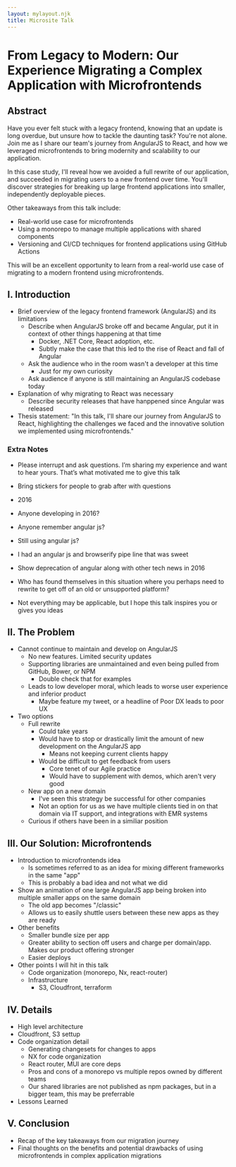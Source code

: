 ```yaml
---
layout: mylayout.njk
title: Microsite Talk
---
```


# From Legacy to Modern: Our Experience Migrating a Complex Application with Microfrontends

## Abstract

Have you ever felt stuck with a legacy frontend, knowing
that an update is long overdue, but unsure how to tackle the daunting task? You're
not alone. Join me as I share our team's journey from AngularJS to React, and how we leveraged
microfrontends to bring modernity and scalability to our application.

In this case study, I'll reveal how we avoided a full rewrite of our application,
and succeeded in migrating users to a new frontend over time. You'll discover strategies
for breaking up large frontend applications into smaller, independently deployable pieces.

Other takeaways from this talk include:

* Real-world use case for microfrontends
* Using a monorepo to manage multiple applications with shared components
* Versioning and CI/CD techniques for frontend applications using GitHub Actions

This will be an excellent opportunity to learn from a real-world use case of migrating
to a modern frontend using microfrontends.

## I. Introduction

- Brief overview of the legacy frontend framework (AngularJS) and its limitations
  - Describe when AngularJS broke off and became Angular, put it in context of other things happening at that time
    - Docker, .NET Core, React adoption, etc.
    - Subtly make the case that this led to the rise of React and fall of Angular
  - Ask the audience who in the room wasn't a developer at this time
    - Just for my own curiosity
  - Ask audience if anyone is still maintaining an AngularJS codebase today
- Explanation of why migrating to React was necessary
  - Describe security releases that have hanppened since Angular was released
- Thesis statement: "In this talk, I'll share our journey from AngularJS to React,
highlighting the challenges we faced and the innovative solution we implemented
using microfrontends."

### Extra Notes
- Please interrupt and ask questions. I’m sharing my experience and want to hear yours. That’s what motivated me to give this talk
- Bring stickers for people to grab after with questions
- 2016
- Anyone developing in 2016?
- Anyone remember angular js?
- Still using angular js?
- I had an angular js and browserify pipe line that was sweet
- Show deprecation of angular along with other tech news in 2016

- Who has found themselves in this situation where you perhaps need to rewrite to get off of an old or unsupported platform?
- Not everything may be applicable, but I hope this talk inspires you or gives you ideas

## II. The Problem

- Cannot continue to maintain and develop on AngularJS
  - No new features. Limited security updates
  - Supporting libraries are unmaintained and even being pulled from GitHub, Bower, or NPM
    - Double check that for examples
  - Leads to low developer moral, which leads to worse user experience and inferior product
    - Maybe feature my tweet, or a headline of Poor DX leads to poor UX
- Two options
  - Full rewrite
    - Could take years
    - Would have to stop or drastically limit the amount of new development on the AngularJS app
      - Means not keeping current clients happy
    - Would be difficult to get feedback from users
      - Core tenet of our Agile practice
      - Would have to supplement with demos, which aren't very good
  - New app on a new domain
    - I've seen this strategy be successful for other companies
    - Not an option for us as we have multiple clients tied in on that domain via IT support, and integrations with EMR systems
  - Curious if others have been in a similiar position

## III. Our Solution: Microfrontends

- Introduction to microfrontends idea
  - Is sometimes referred to as an idea for mixing different frameworks in the same "app"
  - This is probably a bad idea and not what we did
- Show an animation of one large AngularJS app being broken into multiple smaller apps on the same domain
  - The old app becomes "/classic"
  - Allows us to easily shuttle users between these new apps as they are ready
- Other benefits
  - Smaller bundle size per app
  - Greater ability to section off users and charge per domain/app. Makes our product offering stronger
  - Easier deploys
- Other points I will hit in this talk
  - Code organization (monorepo, Nx, react-router)
  - Infrastructure
    - S3, Cloudfront, terraform

## IV. Details

- High level architecture
- Cloudfront, S3 settup
- Code organization detail
  - Generating changesets for changes to apps
  - NX for code organization
  - React router, MUI are core deps
  - Pros and cons of a monorepo vs multiple repos owned by different teams
  - Our shared libraries are not published as npm packages, but in a bigger team, this may be preferrable
- Lessons Learned

## V. Conclusion

* Recap of the key takeaways from our migration journey
* Final thoughts on the benefits and potential drawbacks of using microfrontends in
complex application migrations

